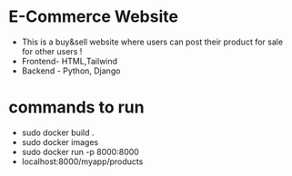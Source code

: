 # E-Commerce Website
+ This is a buy&sell website where users can post their product for sale for other users ! 
+ Frontend- HTML,Tailwind
+ Backend - Python, Django

# commands to run
+ sudo docker build .
+ sudo docker images
+ sudo docker run -p 8000:8000 <image-id>
+ localhost:8000/myapp/products